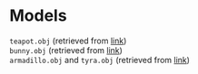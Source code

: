 # Models

`teapot.obj` (retrieved from [link](https://graphics.stanford.edu/courses/cs148-10-summer/as3/code/as3/teapot.obj))  
`bunny.obj` (retrieved from [link](https://graphics.stanford.edu/~mdfisher/Data/Meshes/bunny.obj))  
`armadillo.obj` and `tyra.obj` (retrieved from [link](https://www.prinmath.com/csci5229/OBJ/index.html))  